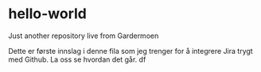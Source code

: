 # hello-world
Just another repository live from Gardermoen

Dette er første innslag i denne fila som jeg trenger for å integrere Jira trygt med Github. La oss se hvordan det går.
df
